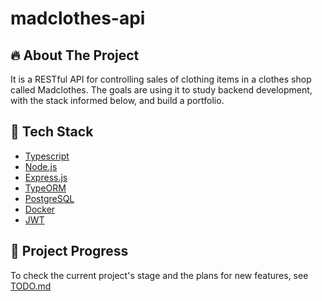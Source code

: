# madclothes-api

## :fire: About The Project

It is a RESTful API for controlling sales of clothing items in a clothes shop
called Madclothes. The goals are using it to study backend development, with
the stack informed below, and build a portfolio.

## :rocket: Tech Stack

- [Typescript](https://www.typescriptlang.org/)
- [Node.js](https://nodejs.org/en/)
- [Express.js](https://expressjs.com/pt-br/)
- [TypeORM](https://typeorm.io/#/)
- [PostgreSQL](https://www.postgresql.org/)
- [Docker](https://www.docker.com/)
- [JWT](https://jwt.io/)
<!-- - [MongoDB](https://www.mongodb.com/) -->
<!-- - [Redis](https://redis.io/) -->
<!-- - [Kubernetes](https://kubernetes.io/) -->

<!-- TODO: fazer seção `Como Contribuir` -->
<!-- ## :thinking: Como Contribuir?

```bash
# Clone o repositório
$ git clone https://github.com/iranbrg/madclothes-api.git && cd plataforma_singular_back

# Crie uma branch a partir de develop com sua feature ou correção de bugs
$ git checkout develop
$ git checkout -b minha-branch

# Faça o commit das suas alterações (use commits semânticos)
$ git add *
$ git commit -m 'feat: minhas alterações'

# Faça o push para a sua branch
$ git push origin minha-branch

# Mude para develop e coloque sua branch lá
$ git checkout develop
$ git merge minha-branch
``` -->

<!-- TODO: fazer seção `Como Executar o Projeto?` -->
<!-- ## :zap: Como Executar o Projeto?

### Instalar o docker, se não tiver

- [Clique aqui](https://www.notion.so/Instalando-Docker-6290d9994b0b4555a153576a1d97bee2)

### Criar um container, se não tiver criado

```bash
Rode no cmd/terminal
$ docker run --name postgres -e POSTGRES_PASSWORD=singular -p 5434:5432 -d postgres
```

### Iniciando o container

```bash
Pegue o valor do containerid
$ docker ps -a

Inicie o container
$ docker start containerid
```

### Instalando os módulos

```bash
$ npm install
```

### Iniciando o back-end

```bash
$ npm run dev
```

### Para rodar as migrations

```bash
$ npx sequelize db:migrate
``` -->

## :hammer: Project Progress

To check the current project's stage and the plans for new features, see [TODO.md](./TODO.md)
